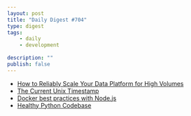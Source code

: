 ```yaml
---
layout: post
title: "Daily Digest #704"
type: digest
tags: 
    - daily
    - development
    
description: ""
publish: false
---
```


- [How to Reliably Scale Your Data Platform for High Volumes](https://shopify.engineering/reliably-scale-data-platform)
- [The Current Unix Timestamp](https://www.unixtimestamp.com/)
- [Docker best practices with Node.js](https://dev.to/nodepractices/docker-best-practices-with-node-js-4ln4)
- [Healthy Python Codebase](https://blog.vtemian.com/post/healthy-python-codebase/)
